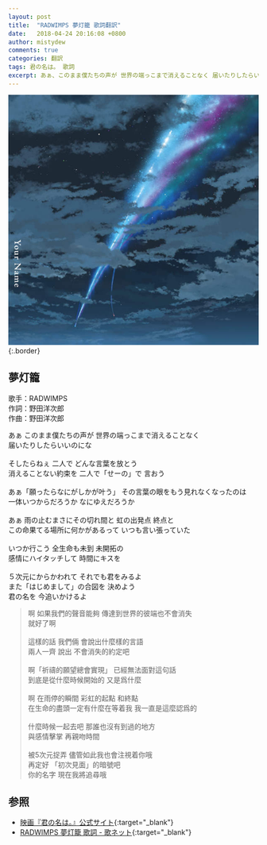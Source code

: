 ```yaml
---
layout: post
title:  "RADWIMPS 夢灯籠 歌詞翻訳"
date:   2018-04-24 20:16:08 +0800
author: mistydew
comments: true
categories: 翻訳
tags: 君の名は。 歌詞
excerpt: あぁ、このまま僕たちの声が 世界の端っこまで消えることなく 届いたりしたらいいのにな。
---
```

![君の名は。](/assets/images/cover/misc/君の名は。.jpg){:.border}

## 夢灯籠

歌手：RADWIMPS<br>
作詞：野田洋次郎<br>
作曲：野田洋次郎

<div class="lyric-original">
<p>
あぁ このまま僕たちの声が 世界の端っこまで消えることなく<br>
届いたりしたらいいのにな<br>
<br>
そしたらねぇ 二人で どんな言葉を放とう<br>
消えることない約束を 二人で「せーの」で 言おう<br>
<br>
あぁ「願ったらなにがしかが叶う」 その言葉の眼をもう見れなくなったのは<br>
一体いつからだろうか なにゆえだろうか<br>
<br>
あぁ 雨の止むまさにその切れ間と 虹の出発点 終点と<br>
この命果てる場所に何かがあるって いつも言い張っていた<br>
<br>
いつか行こう 全生命も未到 未開拓の<br>
感情にハイタッチして 時間にキスを<br>
<br>
５次元にからかわれて それでも君をみるよ<br>
また「はじめまして」の合図を 決めよう<br>
君の名を 今追いかけるよ
</p>
</div>

<div class="lyric-translation">
<blockquote>
啊 如果我們的聲音能夠 傳達到世界的彼端也不會消失<br>
就好了啊<br>
<br>
這樣的話 我們倆 會說出什麼樣的言語<br>
兩人一齊 說出 不會消失的約定吧<br>
<br>
啊「祈禱的願望總會實現」 已經無法面對這句話<br>
到底是從什麼時候開始的 又是爲什麼<br>
<br>
啊 在雨停的瞬間 彩虹的起點 和終點<br>
在生命的盡頭一定有什麼在等着我 我一直是這麼認爲的<br>
<br>
什麼時候一起去吧 那誰也沒有到過的地方<br>
與感情擊掌 再親吻時間<br>
<br>
被5次元捉弄 儘管如此我也會注視着你哦<br>
再定好 「初次見面」的暗號吧<br>
你的名字 現在我將追尋哦
</blockquote>
</div>

## 参照

* [映画『君の名は。』公式サイト](http://www.kiminona.com){:target="_blank"}
* [RADWIMPS 夢灯籠 歌詞 - 歌ネット](https://www.uta-net.com/song/213758){:target="_blank"}

